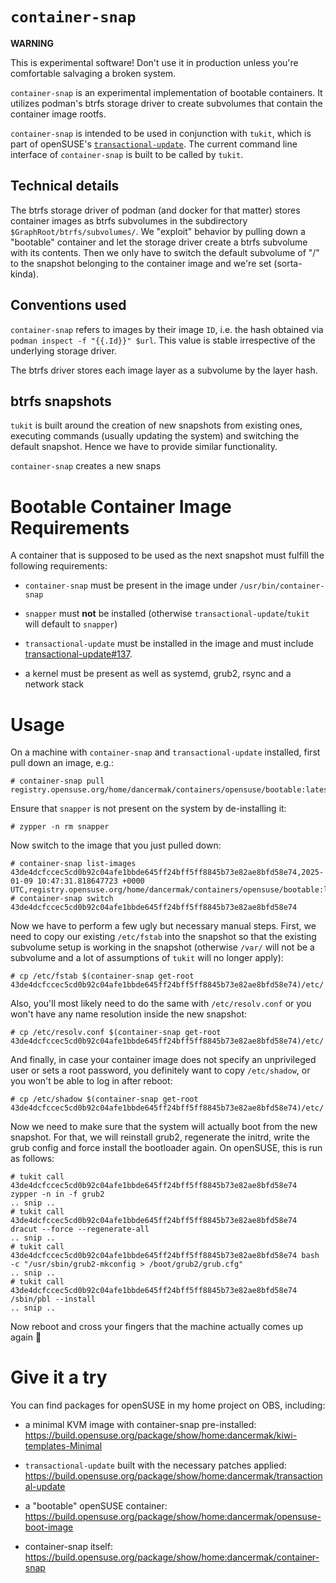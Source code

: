 # `container-snap`

**WARNING**

This is experimental software! Don't use it in production unless you're
comfortable salvaging a broken system.


`container-snap` is an experimental implementation of bootable containers. It
utilizes podman's btrfs storage driver to create subvolumes that contain the
container image rootfs.

`container-snap` is intended to be used in conjunction with `tukit`, which is
part of openSUSE's
[`transactional-update`](https://github.com/openSUSE/transactional-update). The
current command line interface of `container-snap` is built to be called by
`tukit`.


## Technical details

The btrfs storage driver of podman (and docker for that matter) stores container
images as btrfs subvolumes in the subdirectory
`$GraphRoot/btrfs/subvolumes/`. We "exploit" behavior by pulling down a
"bootable" container and let the storage driver create a btrfs subvolume with
its contents. Then we only have to switch the default subvolume of "/" to the
snapshot belonging to the container image and we're set (sorta-kinda).


## Conventions used

`container-snap` refers to images by their image `ID`, i.e. the hash obtained
via `podman inspect -f "{{.Id}}" $url`. This value is stable irrespective of the
underlying storage driver.

The btrfs driver stores each image layer as a subvolume by the layer
hash.


## btrfs snapshots

`tukit` is built around the creation of new snapshots from existing ones,
executing commands (usually updating the system) and switching the default
snapshot. Hence we have to provide similar functionality.

`container-snap` creates a new snaps


# Bootable Container Image Requirements

A container that is supposed to be used as the next snapshot must fulfill the
following requirements:

- `container-snap` must be present in the image under `/usr/bin/container-snap`

- `snapper` must **not** be installed (otherwise `transactional-update`/`tukit`
  will default to `snapper`)

- `transactional-update` must be installed in the image and must include
  [transactional-update#137](https://github.com/openSUSE/transactional-update/pull/137).

- a kernel must be present as well as systemd, grub2, rsync and a network stack


# Usage

On a machine with `container-snap` and `transactional-update` installed, first
pull down an image, e.g.:
```ShellSession
# container-snap pull registry.opensuse.org/home/dancermak/containers/opensuse/bootable:latest
```

Ensure that `snapper` is not present on the system by de-installing it:
```ShellSession
# zypper -n rm snapper
```

Now switch to the image that you just pulled down:

```ShellSession
# container-snap list-images
43de4dcfccec5cd0b92c04afe1bbde645ff24bff5ff8845b73e82ae8bfd58e74,2025-01-09 10:47:31.818647723 +0000 UTC,registry.opensuse.org/home/dancermak/containers/opensuse/bootable:latest
# container-snap switch 43de4dcfccec5cd0b92c04afe1bbde645ff24bff5ff8845b73e82ae8bfd58e74
````

Now we have to perform a few ugly but necessary manual steps. First, we need to
copy our existing `/etc/fstab` into the snapshot so that the existing subvolume
setup is working in the snapshot (otherwise `/var/` will not be a subvolume and
a lot of assumptions of `tukit` will no longer apply):

```ShellSession
# cp /etc/fstab $(container-snap get-root 43de4dcfccec5cd0b92c04afe1bbde645ff24bff5ff8845b73e82ae8bfd58e74)/etc/
```

Also, you'll most likely need to do the same with `/etc/resolv.conf` or you
won't have any name resolution inside the new snapshot:
```ShellSession
# cp /etc/resolv.conf $(container-snap get-root 43de4dcfccec5cd0b92c04afe1bbde645ff24bff5ff8845b73e82ae8bfd58e74)/etc/
```

And finally, in case your container image does not specify an unprivileged user
or sets a root password, you definitely want to copy `/etc/shadow`, or you won't
be able to log in after reboot:
```ShellSession
# cp /etc/shadow $(container-snap get-root 43de4dcfccec5cd0b92c04afe1bbde645ff24bff5ff8845b73e82ae8bfd58e74)/etc/
```

Now we need to make sure that the system will actually boot from the new
snapshot. For that, we will reinstall grub2, regenerate the initrd, write the
grub config and force install the bootloader again. On openSUSE, this is run as
follows:

```ShellSession
# tukit call 43de4dcfccec5cd0b92c04afe1bbde645ff24bff5ff8845b73e82ae8bfd58e74 zypper -n in -f grub2
.. snip ..
# tukit call 43de4dcfccec5cd0b92c04afe1bbde645ff24bff5ff8845b73e82ae8bfd58e74 dracut --force --regenerate-all
.. snip ..
# tukit call 43de4dcfccec5cd0b92c04afe1bbde645ff24bff5ff8845b73e82ae8bfd58e74 bash -c "/usr/sbin/grub2-mkconfig > /boot/grub2/grub.cfg"
.. snip ..
# tukit call 43de4dcfccec5cd0b92c04afe1bbde645ff24bff5ff8845b73e82ae8bfd58e74 /sbin/pbl --install
.. snip ..
```

Now reboot and cross your fingers that the machine actually comes up again 🤞


# Give it a try

You can find packages for openSUSE in my home project on OBS, including:

- a minimal KVM image with container-snap pre-installed:
  https://build.opensuse.org/package/show/home:dancermak/kiwi-templates-Minimal

- `transactional-update` built with the necessary patches applied:
  https://build.opensuse.org/package/show/home:dancermak/transactional-update

- a "bootable" openSUSE container:
  https://build.opensuse.org/package/show/home:dancermak/opensuse-boot-image

- container-snap itself:
  https://build.opensuse.org/package/show/home:dancermak/container-snap
